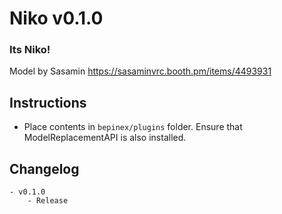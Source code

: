 # Niko v0.1.0
### Its Niko!
Model by Sasamin
https://sasaminvrc.booth.pm/items/4493931

## Instructions
- Place contents in `bepinex/plugins` folder. Ensure that ModelReplacementAPI is also installed. 

## Changelog
	- v0.1.0
		- Release